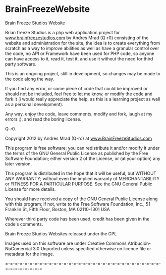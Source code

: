 BrainFreezeWebsite
==================

Brain Freeze Studios Website

Brian freeze Studios is a php web application project for www.brainfreezestudios.com by Andres Mrad (Q-r0)
consisting of the website and administration for the site, the idea is to create everything from scratch
as a way to improve abilities as well as have a granular control over the code, no API or Framework
have been used for PHP code, so anyone can have access to it, read it, test it, and use it without
the need for third party software.

This is an ongoing project, still in development, so changes may be made to the code along the way.

If you find any error, or some piece of code that could be improved or should not be included, feel free
to let me know, or modify the code and fork it (i would really appreciate the help, as this is a learning project
as well as a personal development).

Any way, enjoy the code, leave comments, modify and fork, laugh at my errors ;), and read the boring license.

Q-r0.

Copyright 2012 by Andres Mrad (Q-ro) at www.BrainFreezeStudios.com

This program is free software; you can redistribute it and/or modify
it under the terms of the GNU General Public License as published by
the Free Software Foundation; either version 2 of the License, or
(at your option) any later version.

This program is distributed in the hope that it will be useful,
but WITHOUT ANY WARRANTY; without even the implied warranty of
MERCHANTABILITY or FITNESS FOR A PARTICULAR PURPOSE.  See the
GNU General Public License for more details.

You should have received a copy of the GNU General Public License
along with this program; if not, write to the Free Software
Foundation, Inc., 51 Franklin St, Fifth Floor, Boston, MA  02110-1301  USA

  Wherever third party code has been used, credit has been given in the code's
  comments.

  Brain Freeze Studios Websites released under the GPL
  
  Images used on this software are under Creative Commons Atribución-NoComercial 3.0 Unported 
  unless specified otherwise on licence file or metadata for the image. 

=-=-=-=-=-=-=-=-=-=-=-=-=-=-=-=-=-=-=-=-=-=-=-=-=-=-=-=-=-=-=-=-=-=-=-=-=-=-=-=